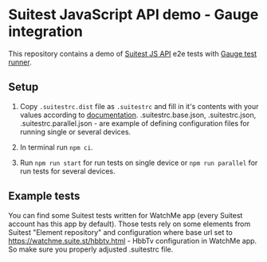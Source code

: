 # Suitest JavaScript API demo - Gauge integration

This repository contains a demo of [Suitest JS API](https://github.com/SuitestAutomation/suitest-js-api) e2e tests with [Gauge test runner](https://gauge.org).

## Setup

1. Copy `.suitestrc.dist` file as `.suitestrc` and fill in it's contents with your values according to [documentation](https://suite.st/docs/suitest-api/setup/#environment-setup). .suitestrc.base.json, .suitestrc.json, .suitestrc.parallel.json - are example of defining configuration files for running single or several devices.

2. In terminal run `npm ci`.

3. Run `npm run start` for run tests on single device or `npm run parallel` for run tests for several devices.

## Example tests

You can find some Suitest tests written for WatchMe app (every Suitest account has this app by default). Those tests rely on some elements from Suitest "Element repository" and configuration where base url set to https://watchme.suite.st/hbbtv.html - HbbTv configuration in WatchMe app. So make sure you properly adjusted .suitestrc file.
